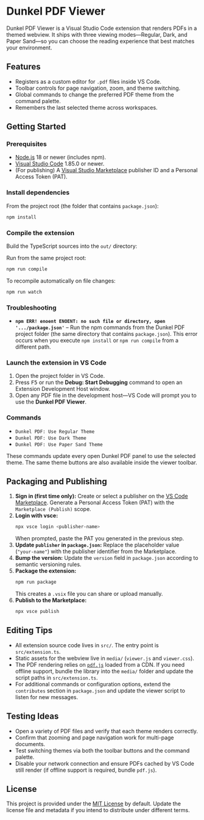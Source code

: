 # Dunkel PDF Viewer

Dunkel PDF Viewer is a Visual Studio Code extension that renders PDFs in a themed webview. It ships with three viewing modes—Regular, Dark, and Paper Sand—so you can choose the reading experience that best matches your environment.

## Features

- Registers as a custom editor for `.pdf` files inside VS Code.
- Toolbar controls for page navigation, zoom, and theme switching.
- Global commands to change the preferred PDF theme from the command palette.
- Remembers the last selected theme across workspaces.

## Getting Started

### Prerequisites

- [Node.js](https://nodejs.org/) 18 or newer (includes npm).
- [Visual Studio Code](https://code.visualstudio.com/) 1.85.0 or newer.
- (For publishing) A [Visual Studio Marketplace](https://marketplace.visualstudio.com/manage) publisher ID and a Personal Access Token (PAT).

### Install dependencies

From the project root (the folder that contains `package.json`):

```bash
npm install
```

### Compile the extension

Build the TypeScript sources into the `out/` directory:

Run from the same project root:

```bash
npm run compile
```

To recompile automatically on file changes:

```bash
npm run watch
```

### Troubleshooting

- **`npm ERR! enoent ENOENT: no such file or directory, open '.../package.json'`** – Run the npm commands from the Dunkel PDF project folder (the same directory that contains `package.json`). This error occurs when you execute `npm install` or `npm run compile` from a different path.

### Launch the extension in VS Code

1. Open the project folder in VS Code.
2. Press <kbd>F5</kbd> or run the **Debug: Start Debugging** command to open an Extension Development Host window.
3. Open any PDF file in the development host—VS Code will prompt you to use the **Dunkel PDF Viewer**.

### Commands

- `Dunkel PDF: Use Regular Theme`
- `Dunkel PDF: Use Dark Theme`
- `Dunkel PDF: Use Paper Sand Theme`

These commands update every open Dunkel PDF panel to use the selected theme. The same theme buttons are also available inside the viewer toolbar.

## Packaging and Publishing

1. **Sign in (first time only):** Create or select a publisher on the [VS Code Marketplace](https://marketplace.visualstudio.com/manage). Generate a Personal Access Token (PAT) with the `Marketplace (Publish)` scope.
2. **Login with vsce:**
   ```bash
   npx vsce login <publisher-name>
   ```
   When prompted, paste the PAT you generated in the previous step.
3. **Update `publisher` in `package.json`:** Replace the placeholder value (`"your-name"`) with the publisher identifier from the Marketplace.
4. **Bump the version:** Update the `version` field in `package.json` according to semantic versioning rules.
5. **Package the extension:**
   ```bash
   npm run package
   ```
   This creates a `.vsix` file you can share or upload manually.
6. **Publish to the Marketplace:**
   ```bash
   npx vsce publish
   ```

## Editing Tips

- All extension source code lives in `src/`. The entry point is `src/extension.ts`.
- Static assets for the webview live in `media/` (`viewer.js` and `viewer.css`).
- The PDF rendering relies on [`pdf.js`](https://mozilla.github.io/pdf.js/) loaded from a CDN. If you need offline support, bundle the library into the `media/` folder and update the script paths in `src/extension.ts`.
- For additional commands or configuration options, extend the `contributes` section in `package.json` and update the viewer script to listen for new messages.

## Testing Ideas

- Open a variety of PDF files and verify that each theme renders correctly.
- Confirm that zooming and page navigation work for multi-page documents.
- Test switching themes via both the toolbar buttons and the command palette.
- Disable your network connection and ensure PDFs cached by VS Code still render (if offline support is required, bundle `pdf.js`).

## License

This project is provided under the [MIT License](LICENSE) by default. Update the license file and metadata if you intend to distribute under different terms.
